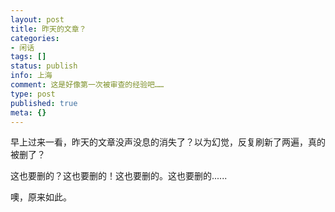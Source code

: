 ```yaml
---
layout: post
title: 昨天的文章？
categories:
- 闲话
tags: []
status: publish
info: 上海
comment: 这是好像第一次被审查的经验吧……
type: post
published: true
meta: {}
---
```


 早上过来一看，昨天的文章没声没息的消失了？以为幻觉，反复刷新了两遍，真的被删了？

 这也要删的？这也要删的！这也要删的。这也要删的......

 噢，原来如此。
